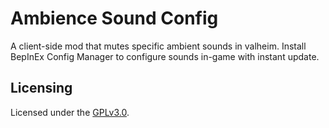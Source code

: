# Ambience Sound Config

A client-side mod that mutes specific ambient sounds in valheim.
Install BepInEx Config Manager to configure sounds in-game with instant update.

## Licensing

Licensed under the [GPLv3.0](https://github.com/DraconicVelum/AmbienceSoundConfig/blob/main/LICENSE).

